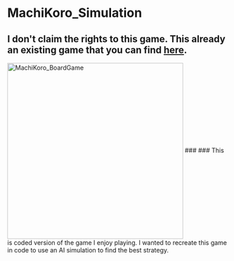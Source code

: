 # MachiKoro_Simulation
## I don't claim the rights to this game. This already an existing game that you can find [here](https://pandasaurusgames.com/products/machi-koro). 
<img src="https://cf.geekdo-images.com/_lI2eUDHfesfe5SswJiFAg__opengraph/img/vgOMJBfiE2Cxkzj_kloWdZSpRkQ=/fit-in/1200x630/filters:strip_icc()/pic4783831.png" alt="MachiKoro_BoardGame" width="400" height="400" align="center"/>
###
### This is coded version of the game I enjoy playing. I wanted to recreate this game in code to use an AI simulation to find the best strategy.
